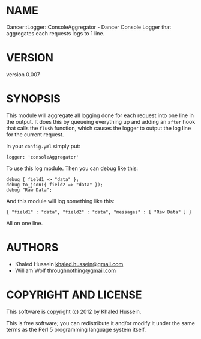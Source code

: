 # NAME

Dancer::Logger::ConsoleAggregator - Dancer Console Logger that aggregates each requests logs to 1 line.

# VERSION

version 0.007

# SYNOPSIS

This module will aggregate all logging done for each request into one line
in the output.  It does this by queueing everything up and adding an
`after` hook that calls the `flush` function, which causes the logger
to output the log line for the current request.

In your `config.yml` simply put:

    logger: 'consoleAggregator'

To use this log module.  Then you can debug like this:

    debug { field1 => "data" };
    debug to_json({ field2 => "data" });
    debug "Raw Data";

And this module will log something like this:

    { "field1" : "data", "field2" : "data", "messages" : [ "Raw Data" ] }

All on one line.

# AUTHORS

- Khaled Hussein <khaled.hussein@gmail.com>
- William Wolf <throughnothing@gmail.com>

# COPYRIGHT AND LICENSE

This software is copyright (c) 2012 by Khaled Hussein.

This is free software; you can redistribute it and/or modify it under
the same terms as the Perl 5 programming language system itself.
